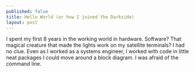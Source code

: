 ```yaml
---
published: false
title: Hello World (or how I joined the Darkside)
layout: post
---
```

I spent my first 8 years in the working world in hardware. Software? That magical creature that made the lights work on my satellite terminals? I had no clue. Even as I worked as a systems engineer, I worked with code in little neat packages I could move around a block diagram. I was afraid of the command line. 

